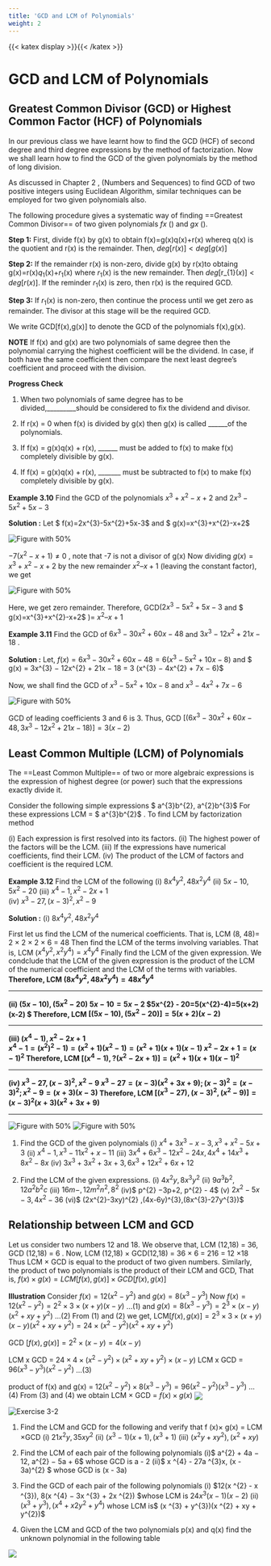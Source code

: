 ```yaml
---
title: 'GCD and LCM of Polynomials'
weight: 2
---
```

{{< katex display >}}{{< /katex >}}

# GCD and LCM of Polynomials


## Greatest Common Divisor (GCD) or Highest Common Factor (HCF) of Polynomials

In our previous class we have learnt how to find the GCD (HCF) of second degree and third degree expressions by the method of factorization. Now we shall learn how to find the GCD of the given polynomials by the method of long division.

As discussed in Chapter 2 , (Numbers and Sequences) to find GCD of two positive integers using Euclidean Algorithm, similar techniques can be employed for two given polynomials also.

The following procedure gives a systematic way of finding ==Greatest Common Divisor== of two given polynomials _fx_ () and _gx_ ().

**Step 1:**  First, divide f(x) by g(x) to obtain f(x)=g(x)q(x)+r(x) whereq q(x) is the quotient and r(x) is the remainder. Then, $deg[r(x)] < deg[g(x)]$

**Step 2:** If the remainder r(x) is non-zero, divide g(x) by r(x)to obtaing g(x)=r(x)$q_{1}$(x)+$r_{1}$(x) where $r_{1}$(x) is the new remainder. Then $deg[$r_{1}$(x)]<deg [r(x)]$. If the reminder $r_{1}$(x) is zero, then r(x) is the required GCD.

**Step 3:** If $r_{1}$(x)  is non-zero, then continue the process until we get zero as remainder. The divisor at this stage will be the required GCD.

We write GCD[f(x),g(x)] to denote the GCD of the polynomials f(x),g(x).


**NOTE**
If f(x) and g(x) are two polynomials of same degree then the polynomial carrying the highest coefficient will be the dividend. In case, if both have the same coefficient then compare the next least degree’s coefficient and proceed with the division.

**Progress Check**
1. When two polynomials of same degree has to be divided,_________should be considered to fix the dividend and divisor.

2. If r(x) = 0 when f(x) is divided by g(x) then g(x) is called ______of the polynomials.

3. If f(x) = g(x)q(x) + r(x), ______ must be added to f(x) to make f(x) completely divisible by g(x).

4. If f(x) = g(x)q(x) + r(x), _______ must be subtracted to f(x) to make f(x) completely divisible by g(x).


**Example 3.10** Find the GCD of the polynomials $x^{3}+x^{2}-x+2$ and 	$2x^{3}-5x^{2}+5x-3$

**Solution :** Let $ f(x)=2x^{3}-5x^{2}+5x-3$ and $ g(x)=x^{3}+x^{2}-x+2$ 

![Figure with 50%](Example3-10-1.png "w-50 float-end")

$−7(x^{2} − x + 1) ≠ 0$ , note that -7 is not a divisor of g(x)
Now dividing $g(x) = x^{3} + x^{2}− x + 2$ by the new remainder $x^{2}–x+1$ (leaving the constant factor), we get
 
![Figure with 50%](Example3-10-2.png "w-50 float-end")

Here, we get zero remainder.
Therefore, GCD$(2x^{3}-5x^{2}+5x-3$ and $ g(x)=x^{3}+x^{2}-x+2$ )= $x^{2}–x+1$


**Example 3.11** Find the GCD of $6x^{3} − 30x^{2} + 60x − 48$ and $3x^{3} − 12x^{2} + 21x − 18$ .

**Solution :** Let, $f(x) = 6x^{3} − 30x^{2} + 60x − 48 = 6(x^{3} − 5x^{2} + 10x − 8)$ and $
g(x) = 3x^{3} − 12x^{2} + 21x − 18 = 3 (x^{3} − 4x^{2} + 7x − 6)$
 
Now, we shall find the GCD of $x^{3} − 5x^{2} + 10x − 8$
and $x^{3} − 4x^{2} + 7x − 6$

![Figure with 50%](Example3-11.png "w-50 float-end")

GCD of leading coefficients 3 and 6 is 3.
Thus, GCD $[(6x^{3} − 30x^{2} + 60x − 48,3x^{3} − 12x^{2} + 21x − 18) ]=3(x-2)$


## Least Common Multiple (LCM) of Polynomials

The ==Least Common Multiple== of two or more algebraic expressions is the expression of highest degree (or power) such that the expressions exactly divide it.
 
Consider the  following  simple  expressions $ a^{3}b^{2}, a^{2}b^{3}$
For these expressions LCM = $ a^{3}b^{2}$ . 
To find LCM by factorization method

 
(i)	Each expression is first resolved into its factors.
(ii)	The highest power of the factors will be the LCM.
(iii)	If the expressions have numerical coefficients, find their LCM.
(iv)	The product of the LCM of factors and coefficient is the required LCM.

**Example 3.12** Find the LCM of the following
(i) $8x^{4}y^{2}, 48x^{2}y^{4}$ 
(ii) $5x - 10, 5x^{2} - 20$
(iii) $x^{4} - 1, x^{2} − 2x + 1$   
(iv) $x^{3} - 27, (x - 3)^{2}, x^{2} - 9$
 
**Solution :** 
(i) $8x^{4}y^{2}, 48x^{2}y^{4}$ 

First let us find the LCM of the numerical coefficients.
 That is,	LCM (8, 48)= 2 × 2 × 2 × 6 = 48
 Then find the LCM of the terms involving variables.
 That is,	LCM ($x^{4}y^{2}, x^{2}y^{4})= x^{4}y^{4}$
 Finally find the LCM of the given expression.
We condclude that the LCM of the given expression is the product of the LCM of the numerical coefficient and the LCM of the terms with variables.
<b>Therefore, LCM ($8x^{4}y^{2}, 48x^{2}y^{4}) = 48x^{4}y^{4}$

---
(ii) $(5x - 10), (5x^{2} - 20)$
$5x - 10=5x-2$
$5x^{2} - 20=5(x^{2}-4)=5(x+2)(x-2) $
Therefore, LCM $[(5x - 10), (5x^{2} - 20)]=5(x+2)(x-2)$

---
 (iii) $(x^{4} - 1), x^{2} − 2x + 1$  
$x^{4} - 1=(x^{2})^{2} - 1)=(x^{2}+ 1)(x^{2}-1)=(x^{2}+1)(x+1)(x-1)$
$x^{2} − 2x + 1=(x-1)^{2}$ 
Therefore, LCM $[(x^{4} - 1), ?(x^{2} − 2x + 1)]=(x^{2}+1)(x+1)(x-1)^{2}$

---
(iv) $x^{3} - 27, (x - 3)^{2}, x^{2} - 9$
$x^{3} - 27=(x-3)(x^{2}+3x+9);  (x - 3)^{2}= (x - 3)^{2}; x^{2} - 9=(x+3)(x-3)$
Therefore, LCM $[(x^{3} - 27), (x - 3)^{2}, (x^{2} - 9)]=(x - 3)^{2} (x + 3) (x^{2}+3x+9)$

-----
</b>

![Figure with 50%](think-corner-3.1.png "w-50 float-end")
![Figure with 50%](Exercise3-2.png "w-50 float-end")

1. Find the GCD of the given polynomials
(i) $x^{4} + 3x^{3} − x − 3, x^{3} + x^{2} − 5x + 3$
(ii) $x^{4} - 1 , x^{3} − 11x^{2} + x − 11$
(iii) $3x^{4} + 6x^{3} − 12x^{2} − 24x, 4x^{4} + 14x^{3} + 8x^{2} − 8x$
(iv) $3x^{3} + 3x^{2} + 3x + 3 , 6x^{3} + 12x^{2} + 6x + 12$


2. Find the LCM of the given expressions.
(i) $4x^{2}y, 8x^{3}y^{2}$
(ii) $9a^{3}b^{2} , 12a^{2}b^{2}c$
(iii) $16m-, 12m^{2}n^{2} , 8^{2}$
(iv)$ p^{2} −3p+2, p^{2} - 4$
(v) $2x^{2}-5x-3, 4x^{2}-36$
(vi)$ (2x^{2}-3xy)^{2}  ,(4x-6y)^{3},(8x^{3}-27y^{3})$

## Relationship between LCM and GCD

Let us consider two numbers 12 and 18.
We observe that, LCM (12,18) = 36, GCD (12,18) = 6 .
Now, LCM (12,18) × GCD(12,18) = 36 × 6 = 216 = 12 ×18
Thus LCM × GCD is equal to the product of two given numbers.
Similarly, the product of two polynomials is the product of their LCM and GCD, 
That is, $f(x)×g(x) = LCM[f (x),g(x)]×GCD[f (x), g(x)]$

**Illustration**
Consider	$f(x) = 12(x^{2} − y^{2})$ and  $g(x) = 8(x^{3} − y^{3})$
Now	$f(x) = 12(x ^{2} − y ^{2}) = 2^{2} × 3 ×(x + y)(x − y)$	...(1)
and $g(x) = 8(x ^{3} − y ^{3}) = 2^{3} ×(x − y)(x ^{2} + xy + y^{2})$ ...(2)
From (1) and (2) we get, 
LCM$[f(x), g(x)] = 2^{3} × 3 ×(x + y)(x − y)(x ^{2} + xy + y^{2})
= 24 ×(x ^{2} − y^{2})(x ^{2} + xy + y^{2})$
 
GCD $[f(x), g(x)] = 2^{2} ×(x − y) = 4(x − y)$
	 
LCM x GCD  = $24 × 4 ×(x ^{2} − y^{2})×(x ^{2} + xy + y^{2})×(x − y)$
LCM x GCD  = $96(x ^{3} − y ^{3})(x ^{2} − y ^{2})$ ...(3)
 
product of f(x) and g(x) = $12(x ^{2} − y^{2})× 8(x ^{3} − y ^{3})
= 96(x ^{2} − y^{2})(x ^{3} − y^{3})$ ...(4)
From (3) and (4) we obtain LCM × GCD = $f(x) × g(x)$
<img align="center" src="think-corner-3.3.png">

![Exercise 3-2](Exercise3-3new.png "w-50 float-end")

1.	Find the LCM and GCD for the following and verify that f (x)× g(x) = LCM ×GCD
 (i) $21x^{2}y, 35xy^{2}$
 (ii) $(x ^{3} − 1)(x + 1),(x ^{3} + 1)$
 (iii) $(x^{2}y + xy^{2}), (x ^{2} + xy)$
 
2.	Find the LCM of each pair of the following polynomials
(i)$	a^{2} + 4a − 12, a^{2} − 5a + 6$ whose GCD is a - 2
 (ii)$	x ^{4} - 27a ^{3}x, (x - 3a)^{2} $ whose GCD is (x - 3a)

3.	Find the GCD of each pair of the following polynomials
(i)	$12(x ^{2} - x ^{3}), 8(x ^{4} − 3x ^{3} + 2x ^{2}) $whose LCM is $24x ^{3}(x - 1)(x - 2)$
(ii)$(x^{3} + y^{3}), (x ^{4} + x 2y^{2} + y^{4} )$ whose LCM is$ (x ^{3} + y^{3})(x ^{2} + xy + y^{2})$

4. Given the LCM and GCD of the two polynomials p(x) and q(x) find the unknown polynomial in the following table
<img align="center" src="fig3-poly.png">


